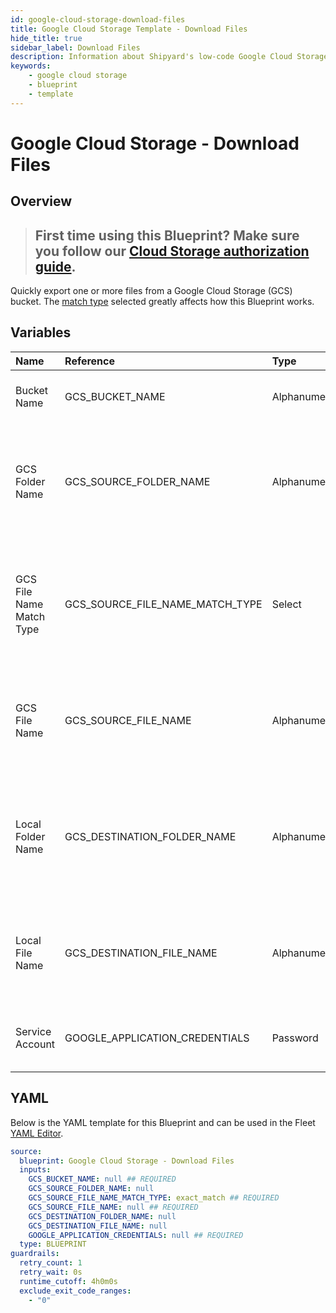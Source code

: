 ```yaml
---
id: google-cloud-storage-download-files
title: Google Cloud Storage Template - Download Files
hide_title: true
sidebar_label: Download Files
description: Information about Shipyard's low-code Google Cloud Storage Download Files blueprint. Quickly export one or more files a Google Cloud Storage (GCS) bucket. Once the files have downloaded, transfer them to another service or run another Vessel against the data.
keywords:
    - google cloud storage
    - blueprint
    - template
---
```


# Google Cloud Storage - Download Files

## Overview

> ## **First time using this Blueprint? Make sure you follow our [Cloud Storage authorization guide](https://www.shipyardapp.com/docs/blueprint-library/google-cloud-storage/google-cloud-storage-authorization/)**.

Quickly export one or more files from a Google Cloud Storage (GCS) bucket. The [match type](https://www.shipyardapp.com/docs/reference/blueprint-library/match-type/) selected greatly affects how this Blueprint works.



## Variables

| Name                     | Reference                       | Type         | Required           | Default       | Options                                                                | Description                                                                                                       |
|:-------------------------|:--------------------------------|:-------------|:-------------------|:--------------|:-----------------------------------------------------------------------|:------------------------------------------------------------------------------------------------------------------|
| Bucket Name              | GCS_BUCKET_NAME                 | Alphanumeric | :white_check_mark: | -             | -                                                                      | Name of the GCS bucket to fetch the file from.                                                                    |
| GCS Folder Name          | GCS_SOURCE_FOLDER_NAME          | Alphanumeric | :heavy_minus_sign: | -             | -                                                                      | Name of the folder where the file is stored in the GCS Bucket. If left blank, looks in the root directory.        |
| GCS File Name Match Type | GCS_SOURCE_FILE_NAME_MATCH_TYPE | Select       | :white_check_mark: | `exact_match` | Exact Match: `exact_match`<br></br><br></br>Regex Match: `regex_match` | Determines if the text in "GCS File Name" will look for one file with exact match, or multiple files using regex. |
| GCS File Name            | GCS_SOURCE_FILE_NAME            | Alphanumeric | :white_check_mark: | -             | -                                                                      | Name of the target file in the GCS bucket. Can be regex if "Match Type" is set accordingly.                       |
| Local Folder Name        | GCS_DESTINATION_FOLDER_NAME     | Alphanumeric | :heavy_minus_sign: | -             | -                                                                      | Folder where the file(s) should be downloaded. Leaving blank will place the file in the home directory.           |
| Local File Name          | GCS_DESTINATION_FILE_NAME       | Alphanumeric | :heavy_minus_sign: | -             | -                                                                      | What to name the file(s) being downloaded. If left blank, defaults to the original file name(s).                  |
| Service Account          | GOOGLE_APPLICATION_CREDENTIALS  | Password     | :white_check_mark: | -             | -                                                                      | JSON from a Google Cloud Service account key.                                                                     |


## YAML

Below is the YAML template for this Blueprint and can be used in the Fleet [YAML Editor](../../reference/fleets/yaml-editor.md).

```yaml
source:
  blueprint: Google Cloud Storage - Download Files
  inputs:
    GCS_BUCKET_NAME: null ## REQUIRED
    GCS_SOURCE_FOLDER_NAME: null 
    GCS_SOURCE_FILE_NAME_MATCH_TYPE: exact_match ## REQUIRED
    GCS_SOURCE_FILE_NAME: null ## REQUIRED
    GCS_DESTINATION_FOLDER_NAME: null 
    GCS_DESTINATION_FILE_NAME: null 
    GOOGLE_APPLICATION_CREDENTIALS: null ## REQUIRED
  type: BLUEPRINT
guardrails:
  retry_count: 1
  retry_wait: 0s
  runtime_cutoff: 4h0m0s
  exclude_exit_code_ranges:
    - "0"
```
